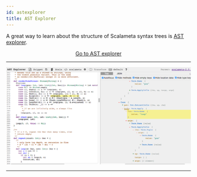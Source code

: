 ```yaml
---
id: astexplorer
title: AST Explorer
---
```


A great way to learn about the structure of Scalameta syntax trees is
[AST explorer](https://astexplorer.net/#/gist/ec56167ffafb20cbd8d68f24a37043a9/677e43f3adb93db8513dbe4e2c868dd4f78df4b3).

<!--
<style>
a.astexplorer {
-webkit-appearance: button;
-moz-appearance: button;
appearance: button;
text-decoration: none;
color: initial;
}
</style> -->

<div style="text-align:center;">
<a href="https://astexplorer.net/#/gist/ec56167ffafb20cbd8d68f24a37043a9/677e43f3adb93db8513dbe4e2c868dd4f78df4b3" target="_blank" class="button">
Go to AST explorer
</a>
</div>

---

![AST explorer](../assets/astexplorer.png)

---

